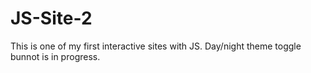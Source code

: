 # JS-Site-2
This is one of my first interactive sites with JS.
Day/night theme toggle bunnot is in progress.
